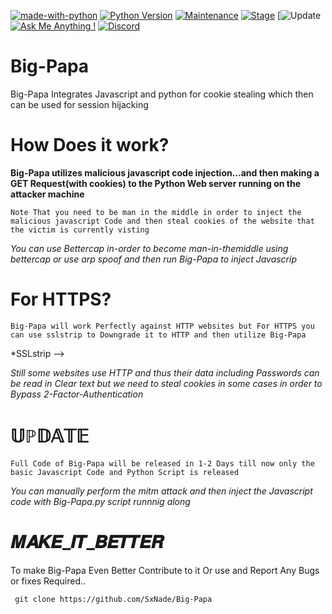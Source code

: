 [![made-with-python](https://img.shields.io/badge/Made%20with-Python-1f425f.svg)](https://www.python.org/)
[![Python Version](https://img.shields.io/badge/python-3.6+-green)](https://www.python.org)
[![Maintenance](https://img.shields.io/badge/Maintained%3F-yes-green.svg)](https://github.com/SxNade)
[![Stage](https://img.shields.io/badge/Release-Stable-brightgreen.svg)]()
[![Update](https://img.shields.io/badge/updated-today-brightgreen)
[![Ask Me Anything !](https://img.shields.io/badge/Ask%20me-anything-1abc9c.svg)](https://github.com/SxNade)
[![Discord](https://img.shields.io/discord/591914197219016707.svg?label=&logo=discord&logoColor=ffffff&color=7389D8&labelColor=6A7EC2)](https://github.com/SxNade)

# Big-Papa
Big-Papa Integrates Javascript and python for cookie stealing which then can be used for session hijacking

# How Does it work?

**Big-Papa utilizes malicious javascript code injection...and then making a GET Request(with cookies) to the Python Web server running on the attacker machine**

`Note That you need to be man in the middle in order to inject the malicious javascript Code and then steal cookies of the website that the victim is currently visting`

*You can use Bettercap in-order to become man-in-themiddle using bettercap or use arp spoof and then run Big-Papa to inject Javascrip*

# For HTTPS?

`Big-Papa will work Perfectly against HTTP websites but For HTTPS you can use sslstrip to Downgrade it to HTTP and then utilize Big-Papa`

*SSLstrip --> 

*Still some websites use HTTP and thus their data including Passwords can be read in Clear text but we need to steal cookies in some cases in order to Bypass 2-Factor-Authentication*

# 𝕌ℙ𝔻𝔸𝕋𝔼

`Full Code of Big-Papa will be released in 1-2 Days till now only the basic Javascript Code and Python Script is released`

*You can manually perform the mitm attack and then inject the Javascript code with Big-Papa.py script runnnig along*

# 𝑴𝑨𝑲𝑬_𝑰𝑻_𝑩𝑬𝑻𝑻𝑬𝑹
To make Big-Papa Even Better Contribute to it Or use and Report Any Bugs or fixes Required..

` git clone https://github.com/SxNade/Big-Papa`
